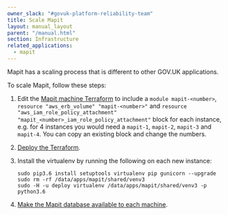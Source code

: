 ```yaml
---
owner_slack: "#govuk-platform-reliability-team"
title: Scale Mapit
layout: manual_layout
parent: "/manual.html"
section: Infrastructure
related_applications:
  - mapit
---
```


Mapit has a scaling process that is different to other GOV.UK applications.

To scale Mapit, follow these steps:

1. Edit the [Mapit machine Terraform](https://github.com/alphagov/govuk-aws/blob/a8217e42ee95b25da434fb27ab39788555a9448a/terraform/projects/app-mapit/main.tf#L157-L191) to include a `module mapit-<number>`, `resource "aws_erb_volume" "mapit-<number>"` and `resource "aws_iam_role_policy_attachment" "mapit_<number>_iam_role_policy_attachment"` block for each instance, e.g. for 4 instances you would need a `mapit-1`, `mapit-2`, `mapit-3` and `mapit-4`. You can copy an existing block and change the numbers.

1. [Deploy the Terraform](/manual/deploying-terraform.html).

1. Install the virtualenv by running the following on each new instance:

   ```
   sudo pip3.6 install setuptools virtualenv pip gunicorn --upgrade
   sudo rm -rf /data/apps/mapit/shared/venv3
   sudo -H -u deploy virtualenv /data/apps/mapit/shared/venv3 -p python3.6
   ```

1. [Make the Mapit database available to each machine](/manual/mapit-database-not-available.html).
